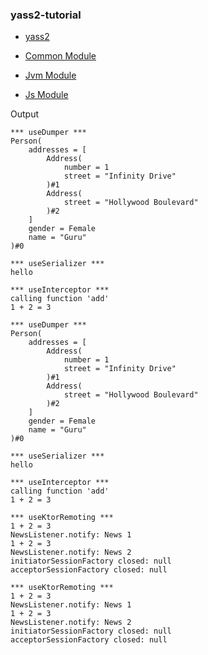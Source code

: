 ### yass2-tutorial

* [yass2](https://github.com/softappeal/yass2/)

* [Common Module](src/commonMain/kotlin/ch/softappeal/yass2/tutorial)

* [Jvm Module](src/jvmMain/kotlin/ch/softappeal/yass2/tutorial)

* [Js Module](src/jsMain)

Output

```
*** useDumper ***
Person(
    addresses = [
        Address(
            number = 1
            street = "Infinity Drive"
        )#1
        Address(
            street = "Hollywood Boulevard"
        )#2
    ]
    gender = Female
    name = "Guru"
)#0

*** useSerializer ***
hello

*** useInterceptor ***
calling function 'add'
1 + 2 = 3

*** useDumper ***
Person(
    addresses = [
        Address(
            number = 1
            street = "Infinity Drive"
        )#1
        Address(
            street = "Hollywood Boulevard"
        )#2
    ]
    gender = Female
    name = "Guru"
)#0

*** useSerializer ***
hello

*** useInterceptor ***
calling function 'add'
1 + 2 = 3

*** useKtorRemoting ***
1 + 2 = 3
NewsListener.notify: News 1
1 + 2 = 3
NewsListener.notify: News 2
initiatorSessionFactory closed: null
acceptorSessionFactory closed: null

*** useKtorRemoting ***
1 + 2 = 3
NewsListener.notify: News 1
1 + 2 = 3
NewsListener.notify: News 2
initiatorSessionFactory closed: null
acceptorSessionFactory closed: null
```
